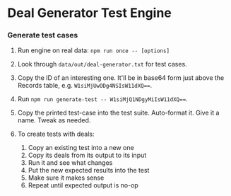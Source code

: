 # Deal Generator Test Engine

### Generate test cases

1. Run engine on real data: `npm run once -- [options]`

2. Look through `data/out/deal-generator.txt` for test cases.

3. Copy the ID of an interesting one. It'll be in base64 form just above the Records table, e.g. `W1siMjUwODg4NSIsW11dXQ==`.

4. Run `npm run generate-test -- W1siMjQ1NDgyMiIsW11dXQ==`.

5. Copy the printed test-case into the test suite. Auto-format it. Give it a name. Tweak as needed.

6. To create tests with deals:
   1. Copy an existing test into a new one
   2. Copy its deals from its output to its input
   3. Run it and see what changes
   4. Put the new expected results into the test
   5. Make sure it makes sense
   6. Repeat until expected output is no-op
